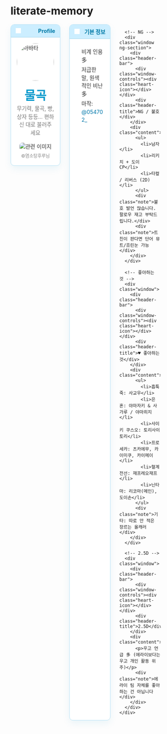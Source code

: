# literate-memory
<html lang="ko">
<head>
  <meta charset="UTF-8">
  <title>time paradox</title>
  <link href="https://fonts.googleapis.com/css2?family=Noto+Sans+KR:wght@400;700&display=swap" rel="stylesheet">
  <style>
    * {
      box-sizing: border-box;
    }

    body {
      background: #e8f5ff;
      font-family: 'Noto Sans KR', sans-serif;
      margin: 0;
      padding: 2rem;
      display: flex;
      justify-content: center;
      align-items: flex-start;
      min-height: 100vh;
    }

    .container {
      display: grid;
      grid-template-columns: 1fr 2fr;
      gap: 1.5rem;
      width: 100%;
      max-width: 1200px;
    }

    .left {
      display: flex;
      flex-direction: column;
      gap: 1.5rem;
    }

    .right {
      display: grid;
      grid-template-columns: repeat(2, 1fr);
      gap: 1.5rem;
    }

    .window {
      background: #ffffff;
      border: 1px solid #b3e0f5;
      border-radius: 10px;
      box-shadow: 0 8px 20px rgba(0, 140, 190, 0.08);
      display: flex;
      flex-direction: column;
      overflow: hidden;
      transition: transform 0.2s, box-shadow 0.2s;
    }

    .window:hover {
      transform: translateY(-5px);
      box-shadow: 0 12px 30px rgba(0, 140, 190, 0.15);
    }

    .header-bar {
      background: #cceeff;
      display: flex;
      align-items: center;
      justify-content: space-between;
      padding: 0.5rem 0.8rem;
      border-bottom: 1px solid #a3d6eb;
    }

    .window-controls {
      display: flex;
      align-items: center;
    }

    .heart-icon {
      width: 14px;
      height: 14px;
      background-color: white;
      -webkit-mask: url('data:image/svg+xml;utf8,<svg xmlns="http://www.w3.org/2000/svg" viewBox="0 0 24 24" fill="%23000000"><path d="M12 21.35l-1.45-1.32C5.4 15.36 2 12.28 2 8.5 2 6 4 4 6.5 4c1.74 0 3.41 1.01 4.13 2.44h1.74C14.09 5.01 15.76 4 17.5 4 20 4 22 6 22 8.5c0 3.78-3.4 6.86-8.55 11.54L12 21.35z"/></svg>') no-repeat center;
      mask: url('data:image/svg+xml;utf8,<svg xmlns="http://www.w3.org/2000/svg" viewBox="0 0 24 24" fill="%23000000"><path d="M12 21.35l-1.45-1.32C5.4 15.36 2 12.28 2 8.5 2 6 4 4 6.5 4c1.74 0 3.41 1.01 4.13 2.44h1.74C14.09 5.01 15.76 4 17.5 4 20 4 22 6 22 8.5c0 3.78-3.4 6.86-8.55 11.54L12 21.35z"/></svg>') no-repeat center;
      -webkit-mask-size: contain;
      mask-size: contain;
    }

    .header-title {
      font-weight: bold;
      color: #007aa8;
      font-size: 0.9rem;
    }

    .content {
      padding: 1rem;
      overflow-y: auto;
      font-size: 0.9rem;
      line-height: 1.5;
      color: #333;
    }

    .avatar {
      width: 100px;
      height: 100px;
      border-radius: 50%;
      object-fit: cover;
      display: block;
      margin: 0 auto;
    }

    .main-name {
      text-align: center;
      font-size: 2rem;
      font-weight: 700;
      color: #0099cc;
      margin-top: 1rem;
    }

    .alias {
      text-align: center;
      font-size: 0.9rem;
      color: #777;
      margin-bottom: 1rem;
    }

    .bottom-image {
      text-align: center;
      margin-top: 1rem;
    }

    .bottom-image img {
      max-width: 100%;
      height: auto;
      border-radius: 8px;
    }

    .image-credit {
      font-size: 0.75rem;
      color: #888;
      margin-top: 0.3rem;
    }

    ul {
      list-style: none;
      padding-left: 0;
      margin: 0.5rem 0;
    }

    ul li {
      position: relative;
      padding-left: 1rem;
      margin-bottom: 0.3rem;
    }

    ul li::before {
      content: "";
      position: absolute;
      left: 0;
      top: 0.4em;
      width: 6px;
      height: 6px;
      background-color: #33aadd;
      border-radius: 50%;
    }

    .note {
      font-size: 0.8rem;
      color: #888;
      margin-top: 0.3rem;
    }

    .ng-section {
      background: #d3edfa;
    }

    a {
      color: #0077aa;
      text-decoration: none;
    }

    a:hover {
      text-decoration: underline;
    }
  </style>
</head>
<body>
  <div class="container">
    <div class="left">
      <div class="window">
        <div class="header-bar">
          <div class="window-controls">
            <div class="heart-icon"></div>
          </div>
          <div class="header-title">Profile</div>
        </div>
        <div class="content">
          <img class="avatar" src="img/낫또님2.png" alt="아바타">
          <div class="main-name">물곡</div>
          <div class="alias">무기력, 물곡, 빵, 상자 등등... 편하신 대로 불러주세요</div>
          <div class="bottom-image">
            <img src="img/염소탕후루님 투명.png" alt="관련 이미지">
            <div class="image-credit">©염소탕후루님</a></div>
          </div>
        </div>
      </div>
    </div>
    <div class="right">
      <!-- 기본 정보 -->
      <div class="window">
        <div class="header-bar">
          <div class="window-controls"><div class="heart-icon"></div></div>
          <div class="header-title">기본 정보</div>
        </div>
        <div class="content">
          <ul>
            <li>비계 인용 多</li>
            <li>저급한 말, 원색적인 비난 多</li>
            <li>마작: <a href="https://twitter.com/054702_" target="_blank">@054702_</a></li>
          </ul>
        </div>
      </div>

      <!-- NG -->
      <div class="window ng-section">
        <div class="header-bar">
          <div class="window-controls"><div class="heart-icon"></div></div>
          <div class="header-title">NG / 불호</div>
        </div>
        <div class="content">
          <ul>
            <li>남자</li>
            <li>리키치 + 도이 CP</li>
            <li>타컾 / 리버스 (2D)</li>
          </ul>
          <div class="note">불호 발언 많습니다. 팔로우 재고 부탁드립니다.</div>
          <div class="note">트친이 판다면 단어 뮤트/흐린눈 가능</div>
        </div>
      </div>

      <!-- 좋아하는 것 -->
      <div class="window">
        <div class="header-bar">
          <div class="window-controls"><div class="heart-icon"></div></div>
          <div class="header-title">♥ 좋아하는 것</div>
        </div>
        <div class="content">
          <ul>
            <li>흡툭죽: 사교우</li>
            <li>은혼: 야마자키 & 사가루 / 야마히지</li>
            <li>사이키 쿠스오: 토리사이토리</li>
            <li>프로세카: 츠카에무, 카이미쿠, 카이메이</li>
            <li>혈계전선: 재프레오재프</li>
            <li>닌타마: 리코마(메인), 도이손</li>
          </ul>
          <div class="note">기타: 따로 안 적은 장르는 올캐러</div>
        </div>
      </div>

      <!-- 2.5D -->
      <div class="window">
        <div class="header-bar">
          <div class="window-controls"><div class="heart-icon"></div></div>
          <div class="header-title">2.5D</div>
        </div>
        <div class="content">
          <p>우고 언급 多 (에라이보다는 우고 개인 활동 위주)</p>
          <div class="note">에라이 팀 자체를 좋아하는 건 아닙니다</div>
        </div>
      </div>
    </div>
  </div>
</body>
</html>
